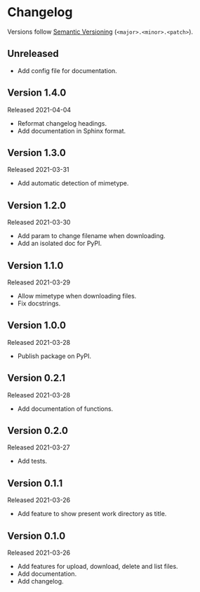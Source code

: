 # Changelog

Versions follow [Semantic Versioning](https://semver.org/) (`<major>.<minor>.<patch>`).

## Unreleased

- Add config file for documentation.

## Version 1.4.0

Released 2021-04-04

- Reformat changelog headings.
- Add documentation in Sphinx format.

## Version 1.3.0

Released 2021-03-31

- Add automatic detection of mimetype.

## Version 1.2.0

Released 2021-03-30

- Add param to change filename when downloading.
- Add an isolated doc for PyPI.

## Version 1.1.0

Released 2021-03-29

- Allow mimetype when downloading files.
- Fix docstrings.

## Version 1.0.0

Released 2021-03-28

- Publish package on PyPI.

## Version 0.2.1

Released 2021-03-28

- Add documentation of functions.

## Version 0.2.0

Released 2021-03-27

- Add tests.

## Version 0.1.1

Released 2021-03-26

- Add feature to show present work directory as title.

## Version 0.1.0

Released 2021-03-26

- Add features for upload, download, delete and list files.
- Add documentation.
- Add changelog.
